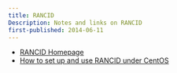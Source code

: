 ```yaml
---
title: RANCID
Description: Notes and links on RANCID
first-published: 2014-06-11
---
```


*   [RANCID Homepage](http://www.shrubbery.net/rancid/)
*   [How to set up and use RANCID under CentOS](https://web.archive.org/web/20140713072753/https://www.openlogic.com/wazi/bid/346615/how-to-set-up-and-use-rancid-under-centos)
